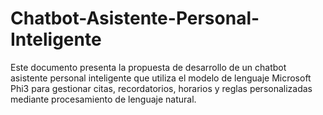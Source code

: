 # Chatbot-Asistente-Personal-Inteligente
Este documento presenta la propuesta de desarrollo de un chatbot asistente personal inteligente que utiliza el modelo de lenguaje Microsoft Phi3 para gestionar citas, recordatorios, horarios y reglas personalizadas mediante procesamiento de lenguaje natural.
